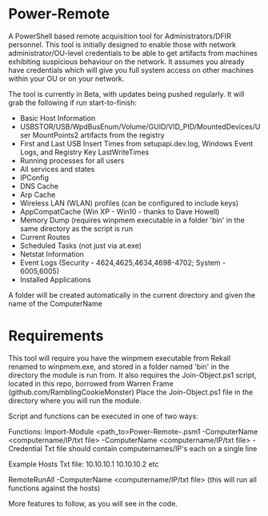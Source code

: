# Power-Remote
A PowerShell based remote acquisition tool for Administrators/DFIR personnel.
This tool is initially designed to enable those with network administrator/OU-level credentials to be able to get artifacts from machines exhibiting suspicious behaviour on the network.
It assumes you already have credentials which will give you full system access on other machines within your OU or on your network.

The tool is currently in Beta, with updates being pushed regularly.
It will grab the following if run start-to-finish:

- Basic Host Information
- USBSTOR/USB/WpdBusEnum/Volume/GUID/VID_PID/MountedDevices/User MountPoints2 artifacts from the registry
- First and Last USB Insert Times from setupapi.dev.log, Windows Event Logs, and Registry Key LastWriteTimes
- Running processes for all users
- All services and states
- IPConfig
- DNS Cache
- Arp Cache
- Wireless LAN (WLAN) profiles (can be configured to include keys)
- AppCompatCache (Win XP - Win10 - thanks to Dave Howell)
- Memory Dump (requires winpmem executable in a folder 'bin' in the same directory as the script is run
- Current Routes
- Scheduled Tasks (not just via at.exe)
- Netstat Information
- Event Logs (Security - 4624,4625,4634,4698-4702; System - 6005,6005)
- Installed Applications

A folder will be created automatically in the current directory and given the name of the ComputerName 
# Requirements
This tool will require you have the winpmem executable from Rekall renamed to winpmem.exe, and stored in a folder named 'bin' in the directory the module is run from.
It also requires the Join-Object.ps1 script, located in this repo, borrowed from Warren Frame (github.com/RamblingCookieMonster)
Place the Join-Object.ps1 file in the directory where you will run the module.

Script and functions can be executed in one of two ways:

Functions:
Import-Module <path_to>Power-Remote-<WMI or CIM>.psm1
<function> -ComputerName <computername/IP/txt file>
<function> -ComputerName <computername/IP/txt file> -Credential <username>
Txt file should contain computernames/IP's each on a single line
  
Example Hosts Txt file:
10.10.10.1
10.10.10.2
etc
  
RemoteRunAll -ComputerName <computername/IP/txt file> (this will run all functions against the hosts)
  
More features to follow, as you will see in the code.
